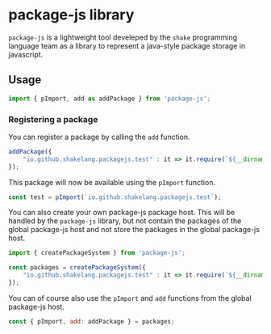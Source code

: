 # package-js library

`package-js` is a lightweight tool develeped by the `shake` programming language team as a library to represent a 
java-style package storage in javascript.

## Usage

```javascript
import { pImport, add as addPackage } from 'package-js';
```

### Registering a package

You can register a package by calling the `add` function.

```javascript
addPackage({
    "io.github.shakelang.packagejs.test" : it => it.require(`${__dirname}/test.js`)
});
```

This package will now be available using the `pImport` function.

```javascript
const test = pImport(`io.github.shakelang.packagejs.test`);
```

You can also create your own package-js package host. This will be handled by the `package-js` library, but not contain
the packages of the global package-js host and not store the packages in the global package-js host.

```javascript
import { createPackageSystem } from 'package-js';

const packages = createPackageSystem({
    "io.github.shakelang.packagejs.test" : it => it.require(`${__dirname}/test.js`)
});
```

You can of course also use the `pImport`  and `add` functions from the global package-js host.

```javascript
const { pImport, add: addPackage } = packages;
```